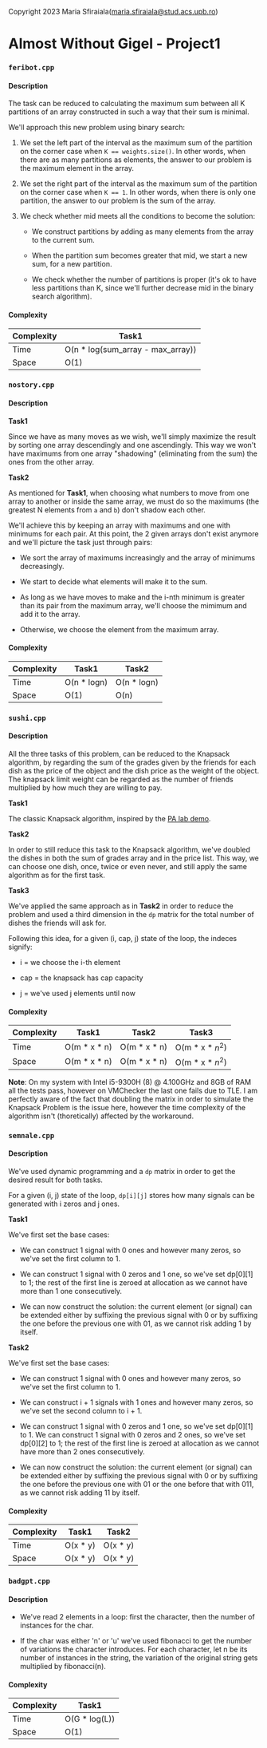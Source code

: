 Copyright 2023 Maria Sfiraiala(maria.sfiraiala@stud.acs.upb.ro)

# Almost Without Gigel - Project1

### `feribot.cpp`

#### Description

The task can be reduced to calculating the maximum sum between all K partitions of an array constructed in such a way that their sum is minimal.

We'll approach this new problem using binary search:

1. We set the left part of the interval as the maximum sum of the partition on the corner case when `K == weights.size()`.
In other words, when there are as many partitions as elements, the answer to our problem is the maximum element in the array.

1. We set the right part of the interval as the maximum sum of the partition on the corner case when `K == 1`.
In other words, when there is only one partition, the answer to our problem is the sum of the array.

1. We check whether mid meets all the conditions to become the solution:

   * We construct partitions by adding as many elements from the array to the current sum.

   * When the partition sum becomes greater that mid, we start a new sum, for a new partition.

   * We check whether the number of partitions is proper (it's ok to have less partitions than K, since we'll further decrease mid in the binary search algorithm).

#### Complexity

| Complexity | Task1 |
|------------|-------|
| Time | O(n * log(sum_array - max_array)) |
| Space | O(1) |

### `nostory.cpp`

#### Description

**Task1**

Since we have as many moves as we wish, we'll simply maximize the result by sorting one array descendingly and one ascendingly.
This way we won't have maximums from one array "shadowing" (eliminating from the sum) the ones from the other array.

**Task2**

As mentioned for **Task1**, when choosing what numbers to move from one array to another or inside the same array, we must do so the maximums (the greatest N elements from `a` and `b`) don't shadow each other.

We'll achieve this by keeping an array with maximums and one with minimums for each pair.
At this point, the 2 given arrays don't exist anymore and we'll picture the task just through pairs:

* We sort the array of maximums increasingly and the array of minimums decreasingly.

* We start to decide what elements will make it to the sum.

* As long as we have moves to make and the i-nth minimum is greater than its pair from the maximum array, we'll choose the mimimum and add it to the array.

* Otherwise, we choose the element from the maximum array.

#### Complexity

| Complexity | Task1 | Task2 |
|------------|-------|-------|
| Time | O(n * logn) | O(n * logn) |
| Space | O(1) | O(n) |

### `sushi.cpp`

#### Description

All the three tasks of this problem, can be reduced to the Knapsack algorithm, by regarding the sum of the grades given by the friends for each dish as the price of the object and the dish price as the weight of the object.
The knapsack limit weight can be regarded as the number of friends multiplied by how much they are willing to pay.

**Task1**

The classic Knapsack algorithm, inspired by the [PA lab demo](https://ocw.cs.pub.ro/courses/pa/laboratoare/laborator-03#rucsac).

**Task2**

In order to still reduce this task to the Knapsack algorithm, we've doubled the dishes in both the sum of grades array and in the price list.
This way, we can choose one dish, once, twice or even never, and still apply the same algorithm as for the first task.

**Task3**

We've applied the same approach as in **Task2** in order to reduce the problem and used a third dimension in the `dp` matrix for the total number of dishes the friends will ask for.

Following this idea, for a given (i, cap, j) state of the loop, the indeces signify:

* i = we choose the i-th element

* cap = the knapsack has cap capacity

* j = we've used j elements until now

#### Complexity

| Complexity | Task1 | Task2 | Task3 |
|------------|-------|-------|-------|
| Time | O(m * x * n) | O(m * x * n) | O(m * x * $n^2$) |
| Space | O(m * x * n) | O(m * x * n) | O(m * x * $n^2$) |

**Note**: On my system with Intel i5-9300H (8) @ 4.100GHz and 8GB of RAM all the tests pass, however on VMChecker the last one fails due to TLE.
I am perfectly aware of the fact that doubling the matrix in order to simulate the Knapsack Problem is the issue here, however the time complexity of the algorithm isn't (thoretically) affected by the workaround.

### `semnale.cpp`

#### Description

We've used dynamic programming and a `dp` matrix in order to get the desired result for both tasks.

For a given (i, j) state of the loop, `dp[i][j]` stores how many signals can be generated with i zeros and j ones.

**Task1**

We've first set the base cases:

* We can construct 1 signal with 0 ones and however many zeros, so we've set the first column to 1.

* We can construct 1 signal with 0 zeros and 1 one, so we've set dp[0][1] to 1; the rest of the first line is zeroed at allocation as we cannot have more than 1 one consecutively.

* We can now construct the solution: the current element (or signal) can be extended either by suffixing the previous signal with 0 or by suffixing the one before the previous one with 01, as we cannot risk adding 1 by itself.

**Task2**

We've first set the base cases:

* We can construct 1 signal with 0 ones and however many zeros, so we've set the first column to 1.

* We can construct i + 1 signals with 1 ones and however many zeros, so we've set the second column to i + 1.

* We can construct 1 signal with 0 zeros and 1 one, so we've set dp[0][1] to 1.
We can construct 1 signal with 0 zeros and 2 ones, so we've set dp[0][2] to 1; the rest of the first line is zeroed at allocation as we cannot have more than 2 ones consecutively.

* We can now construct the solution: the current element (or signal) can be extended either by suffixing the previous signal with 0 or by suffixing the one before the previous one with 01 or the one before that with 011, as we cannot risk adding 11 by itself.

#### Complexity

| Complexity | Task1 | Task2 |
|------------|-------|-------|
| Time | O(x * y) | O(x * y) |
| Space | O(x * y) | O(x * y) |

### `badgpt.cpp`

#### Description

* We've read 2 elements in a loop: first the character, then the number of instances for the char.

* If the char was either 'n' or 'u' we've used fibonacci to get the number of variations the character introduces.
For each character, let n be its number of instances in the string, the variation of the original string gets multiplied by fibonacci(n).

#### Complexity

| Complexity | Task1 |
|------------|-------|
| Time | O(G * log(L)) |
| Space | O(1) |

